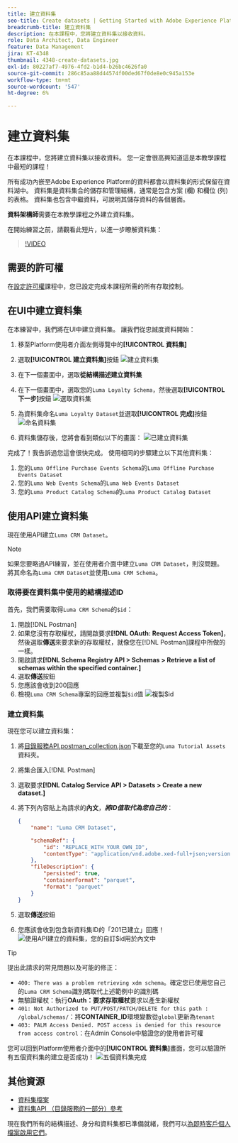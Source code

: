 ```yaml
---
title: 建立資料集
seo-title: Create datasets | Getting Started with Adobe Experience Platform for Data Architects and Data Engineers
breadcrumb-title: 建立資料集
description: 在本課程中，您將建立資料集以接收資料。
role: Data Architect, Data Engineer
feature: Data Management
jira: KT-4348
thumbnail: 4348-create-datasets.jpg
exl-id: 80227af7-4976-4fd2-b1d4-b26bc4626fa0
source-git-commit: 286c85aa88d44574f00ded67f0de8e0c945a153e
workflow-type: tm+mt
source-wordcount: '547'
ht-degree: 6%

---
```


# 建立資料集

<!--15min-->

在本課程中，您將建立資料集以接收資料。 您一定會很高興知道這是本教學課程中最短的課程！

所有成功內嵌至Adobe Experience Platform的資料都會以資料集的形式保留在資料湖中。 資料集是資料集合的儲存和管理結構，通常是包含方案 (欄) 和欄位 (列) 的表格。 資料集也包含中繼資料，可說明其儲存資料的各個層面。

**資料架構師**&#x200B;需要在本教學課程之外建立資料集。

在開始練習之前，請觀看此短片，以進一步瞭解資料集：
>[!VIDEO](https://video.tv.adobe.com/v/27269?learn=on&enablevpops)

## 需要的許可權

在[設定許可權](configure-permissions.md)課程中，您已設定完成本課程所需的所有存取控制。

<!--
* Permission items **[!UICONTROL Data Management]** > **[!UICONTROL View Datasets]** and **[!UICONTROL Manage Datasets]**
* Permission item **[!UICONTROL Sandboxes]** > `Luma Tutorial`
* User-role access to the `Luma Tutorial Platform` product profile
* Developer-role access to the `Luma Tutorial Platform` product profile (for API)
-->

## 在UI中建立資料集

在本練習中，我們將在UI中建立資料集。 讓我們從忠誠度資料開始：

1. 移至Platform使用者介面左側導覽中的&#x200B;**[!UICONTROL 資料集]**
1. 選取&#x200B;**[!UICONTROL 建立資料集]**&#x200B;按鈕
   ![建立資料集](assets/datasets-createDataset.png)

1. 在下一個畫面中，選取&#x200B;**從結構描述建立資料集**
1. 在下一個畫面中，選取您的`Luma Loyalty Schema`，然後選取&#x200B;**[!UICONTROL 下一步]**&#x200B;按鈕
   ![選取資料集](assets/datasets-selectSchema.png)

1. 為資料集命名`Luma Loyalty Dataset`並選取&#x200B;**[!UICONTROL 完成]**&#x200B;按鈕
   ![命名資料集](assets/datasets-nameDataset.png)
1. 資料集儲存後，您將會看到類似以下的畫面：
   ![已建立資料集](assets/datasets-created.png)

完成了！我告訴過您這會很快完成。 使用相同的步驟建立以下其他資料集：

1. 您的`Luma Offline Purchase Events Schema`的`Luma Offline Purchase Events Dataset`
1. 您的`Luma Web Events Schema`的`Luma Web Events Dataset`
1. 您的`Luma Product Catalog Schema`的`Luma Product Catalog Dataset`


## 使用API建立資料集

現在使用API建立`Luma CRM Dataset`。

>[!NOTE]
>
>如果您要略過API練習，並在使用者介面中建立`Luma CRM Dataset`，則沒問題。 將其命名為`Luma CRM Dataset`並使用`Luma CRM Schema`。

### 取得要在資料集中使用的結構描述ID

首先，我們需要取得`Luma CRM Schema`的`$id`：

1. 開啟[!DNL Postman]
1. 如果您沒有存取權杖，請開啟要求&#x200B;**[!DNL OAuth: Request Access Token]**，然後選取&#x200B;**傳送**&#x200B;來要求新的存取權杖，就像您在[!DNL Postman]課程中所做的一樣。
1. 開啟請求&#x200B;**[!DNL Schema Registry API > Schemas > Retrieve a list of schemas within the specified container.]**
1. 選取&#x200B;**傳送**&#x200B;按鈕
1. 您應該會收到200回應
1. 檢視`Luma CRM Schema`專案的回應並複製`$id`值
   ![複製$id](assets/dataset-crm-getSchemaId.png)

### 建立資料集

現在您可以建立資料集：

1. 將[目錄服務API.postman_collection.json](https://raw.githubusercontent.com/adobe/experience-platform-postman-samples/master/apis/experience-platform/Catalog%20Service%20API.postman_collection.json)下載至您的`Luma Tutorial Assets`資料夾。
1. 將集合匯入[!DNL Postman]
1. 選取要求&#x200B;**[!DNL Catalog Service API > Datasets > Create a new dataset.]**
1. 將下列內容貼上為請求的&#x200B;**內文**，***將ID值取代為您自己的***：

   ```json
   {
       "name": "Luma CRM Dataset",
   
       "schemaRef": {
           "id": "REPLACE_WITH_YOUR_OWN_ID",
           "contentType": "application/vnd.adobe.xed-full+json;version=1"
       },
       "fileDescription": {
           "persisted": true,
           "containerFormat": "parquet",
           "format": "parquet"
       }
   }
   ```

1. 選取&#x200B;**傳送**&#x200B;按鈕
1. 您應該會收到包含新資料集ID的「201已建立」回應！
   ![使用API建立的資料集，您的自訂$id用於內文中](assets/datasets-crm-created.png)

>[!TIP]
>
> 提出此請求的常見問題以及可能的修正：
>
> * `400: There was a problem retrieving xdm schema`。確定您已使用您自己的`Luma CRM Schema`識別碼取代上述範例中的識別碼
> * 無驗證權杖：執行&#x200B;**OAuth：要求存取權杖**&#x200B;要求以產生新權杖
> * `401: Not Authorized to PUT/POST/PATCH/DELETE for this path : /global/schemas/`：將&#x200B;**CONTAINER_ID**&#x200B;環境變數從`global`更新為`tenant`
> * `403: PALM Access Denied. POST access is denied for this resource from access control`：在Admin Console中驗證您的使用者許可權


您可以回到Platform使用者介面中的&#x200B;**[!UICONTROL 資料集]**&#x200B;畫面，您可以驗證所有五個資料集的建立是否成功！
![五個資料集完成](assets/datasets-allComplete.png)


## 其他資源

* [資料集檔案](https://experienceleague.adobe.com/docs/experience-platform/catalog/datasets/overview.html?lang=zh-Hant)
* [資料集API （目錄服務的一部分）參考](https://www.adobe.io/experience-platform-apis/references/catalog/#tag/Datasets)

現在我們所有的結構描述、身分和資料集都已準備就緒，我們可以[為即時客戶個人檔案啟用它們](enable-profiles.md)。
